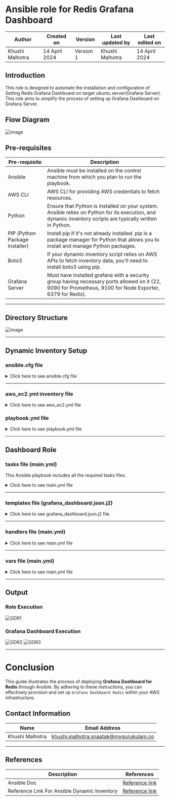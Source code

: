 # Ansible role for Redis Grafana Dashboard

|   Author        |  Created on   |  Version   | Last updated by  | Last edited on |
| --------------- | --------------| -----------|----------------- | -------------- |
| Khushi Malhotra |   14 April 2024  |  Version 1 | Khushi Malhotra  | 14 April 2024    |

## Introduction
This role is designed to automate the installation and configuration of Setting Redis Grafana Dashboard on target ubuntu server(Grafana Server). This role aims to simplify the process of setting up Grafana Dashboard on Grafana Server.

## Flow Diagram

![image](https://github.com/CodeOps-Hub/Ansible/assets/156056460/653aa230-410a-4cef-b2aa-8b6e8009a5d7)

## Pre-requisites
| Pre-requisite       | Description                                                                                                          |
|----------------------|----------------------------------------------------------------------------------------------------------------------|
| Ansible              | Ansible must be installed on the control machine from which you plan to run the playbook.                            |
| AWS CLI              | AWS CLI for providing AWS credentials to fetch resources.                                                            |
| Python               | Ensure that Python is installed on your system. Ansible relies on Python for its execution, and dynamic inventory scripts are typically written in Python.    |
| PIP (Python Package Installer) | Install pip if it's not already installed. pip is a package manager for Python that allows you to install and manage Python packages. |
| Boto3                | If your dynamic inventory script relies on AWS APIs to fetch inventory data, you'll need to install boto3 using pip. |
| Grafana Server        | Must have installed grafana with a security group having necessary ports allowed on it (22, 9090 for Prometheus, 9100 for Node Exporter, 6379 for Redis).     |

***

## Directory Structure

![image](https://github.com/CodeOps-Hub/Ansible/assets/156056460/5358d387-5e7f-4b69-a6af-0c2ff09943a2)

***

## Dynamic Inventory Setup

### ansible.cfg file

<details>
<summary> Click here to see ansible.cfg file</summary>
<br>

  ```shell
[defaults]

# some basic default values...

inventory           = aws_ec2.yml
private_key_file    = attendance_api.pem
remote_user         = ubuntu
host_key_checking = false

[inventory]
# enable inventory plugins, default: 'host_list', 'script', 'auto', 'yaml', 'ini', 'toml'
enable_plugins = aws_ec2, host_list, virtualbox, yaml, constructed, script, auto, ini, toml
```
</details>

***

### aws_ec2.yml inventory file

<details>
<summary> Click here to see aws_ec2.yml file</summary>
<br>
  
```shell
---
plugin: aws_ec2
regions:
  - ap-south-1
hostnames:
  - ip-address
include_filters:
 - tag:Name:
     - 'grafana_server'
```
</details>

### playbook.yml file

<details>
<summary> Click here to see playbook.yml file</summary>
<br>
  
```shell
---
- name: Setup Grafana dashboard on Redis server
  hosts: all
  become: yes
  roles:
    - GrafanaDashboardRedis
```

</details>

***

## Dashboard Role

### tasks file (main.yml)

This Ansible playbook includes all the required tasks files.

<details>
<summary> Click here to see main.yml file</summary>
<br>
  
```shell
---
# tasks file for grafana_redis_dashboard
# tasks/main.yml
- name: Import json file template
  ansible.builtin.template:
    src: "{{ json_file_template_src }}"
    dest: "{{ json_file_dest }}"

- name: Import Redis Grafana dashboard
  community.grafana.grafana_dashboard:
    grafana_url: "{{ grafana_url }}"
    grafana_api_key: "{{ grafana_api_key }}"
    state: present
    commit_message: "Updated by {{ editor_name }}"
    overwrite: true
    path: "{{ json_file_dest }}"

- name: Remove json file (delete file)
  ansible.builtin.file:
    path: "{{ json_file_dest }}"
    state: absent
```
</details>

***

### templates file (grafana_dashboard.json.j2)

<details>
<summary> Click here to see grafana_dashboard.json.j2 file</summary>
<br>

```shell

{
  "dashboard": {
    "id": null,
    "title": "Redis Dashboard",
    "panels": [
      {
        "id": 1,
        "type": "graph",
        "title": "Memory Usage",
        "targets": [
          {
            "type": "timeseries",
            "datasource": "Redis",
            "query": "SELECT used_memory FROM redis_metrics"
          }
        ],
        "yaxes": [
          {
            "format": "bytes",
            "label": "Memory Usage"
          },
          {
            "format": "short",
            "label": "Count"
          }
        ],
        "gridPos": {
          "x": 0,
          "y": 0,
          "w": 12,
          "h": 6
        }
      },
      {
        "id": 2,
        "type": "graph",
        "title": "Connections",
        "targets": [
          {
            "type": "timeseries",
            "datasource": "Redis",
            "query": "SELECT connected_clients FROM redis_metrics"
          }
        ],
        "yaxes": [
          {
            "format": "short",
            "label": "Connections"
          },
          {
            "format": "short",
            "label": "Count"
          }
        ],
        "gridPos": {
          "x": 0,
          "y": 6,
          "w": 12,
          "h": 6
        }
      },
      {
        "id": 3,
        "type": "graph",
        "title": "Commands Processed",
        "targets": [
          {
            "type": "timeseries",
            "datasource": "Redis",
            "query": "SELECT total_commands_processed FROM redis_metrics"
          }
        ],
        "yaxes": [
          {
            "format": "short",
            "label": "Commands Processed"
          },
          {
            "format": "short",
            "label": "Count"
          }
        ],
        "gridPos": {
          "x": 12,
          "y": 0,
          "w": 12,
          "h": 6
        }
      },
      {
        "id": 4,
        "type": "graph",
        "title": "Evicted Keys",
        "targets": [
          {
            "type": "timeseries",
            "datasource": "Redis",
            "query": "SELECT evicted_keys FROM redis_metrics"
          }
        ],
        "yaxes": [
          {
            "format": "short",
            "label": "Evicted Keys"
          },
          {
            "format": "short",
            "label": "Count"
          }
        ],
        "gridPos": {
          "x": 12,
          "y": 6,
          "w": 12,
          "h": 6
        }
      }
    ],
    "refresh": "10s",
    "schemaVersion": 22,
    "timezone": "browser",
    "version": 1
  },
  "folderId": null,
  "overwrite": false
}
```
</details>

***

### handlers file (main.yml)

<details>
<summary> Click here to see main.yml file</summary>
<br>

```shell
---
# handlers file for grafana_redis_dashboard
# handlers/main.yml
- name: Restart Grafana service
  service:
    name: grafana-server
    state: restarted

```
</details>

***

### vars file (main.yml)

<details>
<summary> Click here to see main.yml file</summary>
<br>

```shell

---
# vars file for grafana_redis_dashboard
editor_name : "Khushi"
grafana_api_key: "glsa_XsqkwpCDXIuE5yohe7iphViJKncgEMeC_db725417"
grafana_url: http://3.110.132.100:3000
json_file_template_src: "grafana_dashboard.json.j2"
json_file_dest: "/home/ubuntu/grafana_dashboard.json.j2"

#  template
Redisy_DS_uid : "fdi6x7lbmqxvkf"
dashboard_name: "Redis-API"
dashboard_uid: "007"
````
</details>

***

## Output

### Role Execution
![GDR1](https://github.com/CodeOps-Hub/Ansible/assets/156056460/4abbabe6-24f7-41fd-aa66-97e0a5755099)

### Grafana Dashboard Execution
![GDR2](https://github.com/CodeOps-Hub/Ansible/assets/156056460/36f4e4bb-f30c-4b5e-aab9-c9884de7196a)
![GDR3](https://github.com/CodeOps-Hub/Ansible/assets/156056460/d4a3a304-8a11-4efb-a103-2b83b60d009c)

***
# Conclusion

This guide illustrates the process of deploying **Grafana Dashboard for Redis** through Ansible. By adhering to these instructions, you can effectively provision and set up `Grafana Dashboard Redis` within your AWS infrastructure.

## Contact Information
| Name            | Email Address                        |
|-----------------|--------------------------------------|
| Khushi Malhotra | khushi.malhotra.snaatak@mygurukulam.co |
***

## References

| Description                                   | References  |
| --------------------------------------------  | -------------------------------------------------|
|  Ansible Doc | [Reference link](https://docs.ansible.com/ansible/latest/index.html) |
| Reference Link For Ansible Dynamic Inventory | [Reference link](https://devopscube.com/setup-ansible-aws-dynamic-inventory/) |
